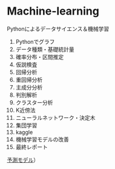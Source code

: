 # Machine-learning
Pythonによるデータサイエンス＆機械学習

1. Pythonでグラフ
2. データ種類・基礎統計量
3. 確率分布・区間推定
4. 仮説検査
5. 回帰分析
6. 重回帰分析
7. 主成分分析
8. 判別解析
9. クラスター分析
10. K近傍法
11. ニューラルネットワーク・決定木
12. 集団学習
13. kaggle
14. 機械学習モデルの改善
15. 最終レポート

[予測モデル](https://github.com/youkoutaku/Machine-Learning/blob/main/15/YANG%20GUANGZE(%E6%9C%80%E7%B5%82%E3%83%AC%E3%83%9D%E3%83%BC%E3%83%88).ipynb)）
